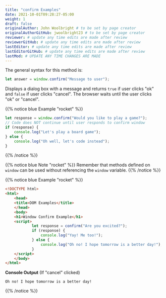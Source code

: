 ```yaml
---
title: "confirm Examples"
date: 2021-10-01T09:28:27-05:00
weight: 1
draft: false
originalAuthor: John Woolbright # to be set by page creator
originalAuthorGitHub: jwoolbright23 # to be set by page creator
reviewer: # update any time edits are made after review
reviewerGitHub: # update any time edits are made after review
lastEditor: # update any time edits are made after review
lastEditorGitHub: # update any time edits are made after review
lastMod: # UPDATE ANY TIME CHANGES ARE MADE
---
```


The general syntax for this method is:

```javascript
let answer = window.confirm("Message to user");
```

Displays a dialog box with a message and returns `true` if user clicks "ok" and `false` if user clicks "cancel".
The browser waits until the user clicks "ok" or "cancel".

{{% notice blue Example "rocket" %}}
```javascript
let response = window.confirm("Would you like to play a game?");
// Code does NOT continue until user responds to confirm window
if (response) {
    console.log("Let's play a board game");
} else {
    console.log("Oh well, let's code instead");
}
```
{{% /notice %}}

{{% notice blue Note "rocket" %}}
Remember that methods defined on `window` can be used without referencing the `window` variable.
{{% /notice %}}

{{% notice blue Example "rocket" %}}
```html
<!DOCTYPE html>
<html>
    <head>
    <title>DOM Examples</title>
    </head>
    <body>
    <h1>Window Confirm Example</h1>
    <script>
            let response = confirm("Are you excited?");
            if (response) {
                console.log("Yay! Me too!");
            } else {
                console.log("Oh no! I hope tomorrow is a better day!");
            }
    </script>
    </body>
</html>
```

**Console Output** (If "cancel" clicked)

```console
Oh no! I hope tomorrow is a better day!
```
{{% /notice %}}